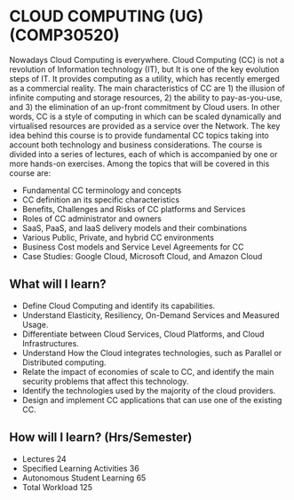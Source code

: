 # CLOUD COMPUTING (UG) (COMP30520)
Nowadays Cloud Computing is everywhere. Cloud Computing (CC) is not a revolution of Information technology (IT), but It is one of the key evolution steps of IT. It provides computing as a utility, which has recently emerged as a commercial reality. The main characteristics of CC are 1) the illusion of infinite computing and storage resources, 2) the ability to pay-as-you-use, and 3) the elimination of an up-front commitment by Cloud users. In other words, CC is a style of computing in which can be scaled dynamically and virtualised resources are provided as a service over the Network. The key idea behind this course is to provide fundamental CC topics taking into account both technology and business considerations. The course is divided into a series of lectures, each of which is accompanied by one or more hands-on exercises. Among the topics that will be covered in this course are:

- Fundamental CC terminology and concepts
- CC definition an its specific characteristics
- Benefits, Challenges and Risks of CC platforms and Services
- Roles of CC administrator and owners
- SaaS, PaaS, and IaaS delivery models and their combinations
- Various Public, Private, and hybrid CC environments
- Business Cost models and Service Level Agreements for CC
- Case Studies: Google Cloud, Microsoft Cloud, and Amazon Cloud

## What will I learn?
- Define Cloud Computing and identify its capabilities.
- Understand Elasticity, Resiliency, On-Demand Services and Measured Usage.
- Differentiate between Cloud Services, Cloud Platforms, and Cloud Infrastructures.
- Understand How the Cloud integrates technologies, such as Parallel or Distributed computing.
- Relate the impact of economies of scale to CC, and identify the main security problems that affect this technology.
- Identify the technologies used by the majority of the cloud providers.
- Design and implement CC applications that can use one of the existing CC.

## How will I learn? (Hrs/Semester)
- Lectures	24
- Specified Learning Activities	36
- Autonomous Student Learning	65
- Total Workload	125



